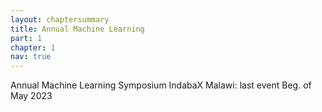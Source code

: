 ```yaml
---
layout: chaptersummary
title: Annual Machine Learning
part: 1
chapter: 1
nav: true
---
```


Annual Machine Learning Symposium IndabaX Malawi: last event Beg. of May 2023